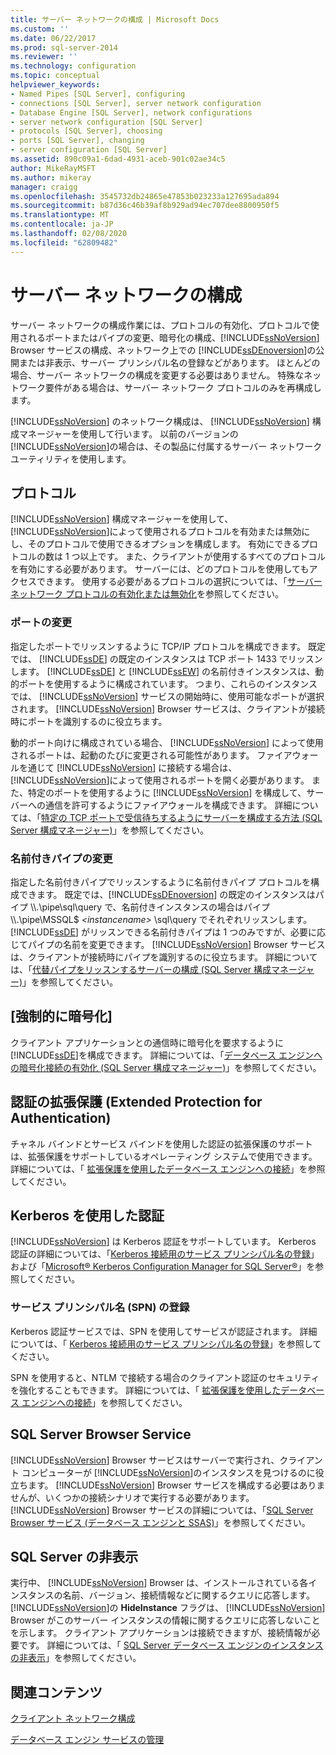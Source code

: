 ```yaml
---
title: サーバー ネットワークの構成 | Microsoft Docs
ms.custom: ''
ms.date: 06/22/2017
ms.prod: sql-server-2014
ms.reviewer: ''
ms.technology: configuration
ms.topic: conceptual
helpviewer_keywords:
- Named Pipes [SQL Server], configuring
- connections [SQL Server], server network configuration
- Database Engine [SQL Server], network configurations
- server network configuration [SQL Server]
- protocols [SQL Server], choosing
- ports [SQL Server], changing
- server configuration [SQL Server]
ms.assetid: 890c09a1-6dad-4931-aceb-901c02ae34c5
author: MikeRayMSFT
ms.author: mikeray
manager: craigg
ms.openlocfilehash: 3545732db24865e47853b023233a127695ada894
ms.sourcegitcommit: b87d36c46b39af8b929ad94ec707dee8800950f5
ms.translationtype: MT
ms.contentlocale: ja-JP
ms.lasthandoff: 02/08/2020
ms.locfileid: "62809482"
---
```

# <a name="server-network-configuration"></a>サーバー ネットワークの構成
  サーバー ネットワークの構成作業には、プロトコルの有効化、プロトコルで使用されるポートまたはパイプの変更、暗号化の構成、[!INCLUDE[ssNoVersion](../../includes/ssnoversion-md.md)] Browser サービスの構成、ネットワーク上での [!INCLUDE[ssDEnoversion](../../includes/ssdenoversion-md.md)]の公開または非表示、サーバー プリンシパル名の登録などがあります。 ほとんどの場合、サーバー ネットワークの構成を変更する必要はありません。 特殊なネットワーク要件がある場合は、サーバー ネットワーク プロトコルのみを再構成します。  
  
 [!INCLUDE[ssNoVersion](../../includes/ssnoversion-md.md)] のネットワーク構成は、 [!INCLUDE[ssNoVersion](../../includes/ssnoversion-md.md)] 構成マネージャーを使用して行います。 以前のバージョンの [!INCLUDE[ssNoVersion](../../includes/ssnoversion-md.md)]の場合は、その製品に付属するサーバー ネットワーク ユーティリティを使用します。  
  
## <a name="protocols"></a>プロトコル  
 [!INCLUDE[ssNoVersion](../../includes/ssnoversion-md.md)] 構成マネージャーを使用して、 [!INCLUDE[ssNoVersion](../../includes/ssnoversion-md.md)]によって使用されるプロトコルを有効または無効にし、そのプロトコルで使用できるオプションを構成します。 有効にできるプロトコルの数は 1 つ以上です。 また、クライアントが使用するすべてのプロトコルを有効にする必要があります。 サーバーには、どのプロトコルを使用してもアクセスできます。 使用する必要があるプロトコルの選択については、「[サーバー ネットワーク プロトコルの有効化または無効化](enable-or-disable-a-server-network-protocol.md)を参照してください。  
  
### <a name="changing-a-port"></a>ポートの変更  
 指定したポートでリッスンするように TCP/IP プロトコルを構成できます。 既定では、 [!INCLUDE[ssDE](../../includes/ssde-md.md)] の既定のインスタンスは TCP ポート 1433 でリッスンします。 [!INCLUDE[ssDE](../../includes/ssde-md.md)] と [!INCLUDE[ssEW](../../includes/ssew-md.md)] の名前付きインスタンスは、動的ポートを使用するように構成されています。 つまり、これらのインスタンスでは、 [!INCLUDE[ssNoVersion](../../includes/ssnoversion-md.md)] サービスの開始時に、使用可能なポートが選択されます。 [!INCLUDE[ssNoVersion](../../includes/ssnoversion-md.md)] Browser サービスは、クライアントが接続時にポートを識別するのに役立ちます。  
  
 動的ポート向けに構成されている場合、 [!INCLUDE[ssNoVersion](../../includes/ssnoversion-md.md)] によって使用されるポートは、起動のたびに変更される可能性があります。 ファイアウォールを通じて [!INCLUDE[ssNoVersion](../../includes/ssnoversion-md.md)] に接続する場合は、 [!INCLUDE[ssNoVersion](../../includes/ssnoversion-md.md)]によって使用されるポートを開く必要があります。 また、特定のポートを使用するように [!INCLUDE[ssNoVersion](../../includes/ssnoversion-md.md)] を構成して、サーバーへの通信を許可するようにファイアウォールを構成できます。 詳細については、「[特定の TCP ポートで受信待ちするようにサーバーを構成する方法 &#40;SQL Server 構成マネージャー&#41;](configure-a-server-to-listen-on-a-specific-tcp-port.md)」を参照してください。  
  
### <a name="changing-a-named-pipe"></a>名前付きパイプの変更  
 指定した名前付きパイプでリッスンするように名前付きパイプ プロトコルを構成できます。 既定では、[!INCLUDE[ssDEnoversion](../../includes/ssdenoversion-md.md)] の既定のインスタンスはパイプ \\\\.\pipe\sql\query で、名前付きインスタンスの場合はパイプ \\\\.\pipe\MSSQL$ *\<instancename>* \sql\query でそれぞれリッスンします。 [!INCLUDE[ssDE](../../includes/ssde-md.md)] がリッスンできる名前付きパイプは 1 つのみですが、必要に応じてパイプの名前を変更できます。 [!INCLUDE[ssNoVersion](../../includes/ssnoversion-md.md)] Browser サービスは、クライアントが接続時にパイプを識別するのに役立ちます。 詳細については、「[代替パイプをリッスンするサーバーの構成  &#40;SQL Server 構成マネージャー&#41;](configure-a-server-to-listen-on-an-alternate-pipe.md)」を参照してください。  
  
## <a name="force-encryption"></a>[強制的に暗号化]  
 クライアント アプリケーションとの通信時に暗号化を要求するように[!INCLUDE[ssDE](../../includes/ssde-md.md)]を構成できます。 詳細については、「[データベース エンジンへの暗号化接続の有効化 &#40;SQL Server 構成マネージャー&#41;](enable-encrypted-connections-to-the-database-engine.md)」を参照してください。  
  
## <a name="extended-protection-for-authentication"></a>認証の拡張保護 (Extended Protection for Authentication)  
 チャネル バインドとサービス バインドを使用した認証の拡張保護のサポートは、拡張保護をサポートしているオペレーティング システムで使用できます。 詳細については、「 [拡張保護を使用したデータベース エンジンへの接続](connect-to-the-database-engine-using-extended-protection.md)」を参照してください。  
  
## <a name="authenticating-by-using-kerberos"></a>Kerberos を使用した認証  
 [!INCLUDE[ssNoVersion](../../includes/ssnoversion-md.md)] は Kerberos 認証をサポートしています。 Kerberos 認証の詳細については、「[Kerberos 接続用のサービス プリンシパル名の登録](register-a-service-principal-name-for-kerberos-connections.md)」および「[Microsoft® Kerberos Configuration Manager for SQL Server®](https://www.microsoft.com/download/details.aspx?id=39046)」を参照してください。  
  
### <a name="registering-a-server-principal-name-spn"></a>サービス プリンシパル名 (SPN) の登録  
 Kerberos 認証サービスでは、SPN を使用してサービスが認証されます。 詳細については、「 [Kerberos 接続用のサービス プリンシパル名の登録](register-a-service-principal-name-for-kerberos-connections.md)」を参照してください。  
  
 SPN を使用すると、NTLM で接続する場合のクライアント認証のセキュリティを強化することもできます。 詳細については、「 [拡張保護を使用したデータベース エンジンへの接続](connect-to-the-database-engine-using-extended-protection.md)」を参照してください。  
  
## <a name="sql-server-browser-service"></a>SQL Server Browser Service  
 [!INCLUDE[ssNoVersion](../../includes/ssnoversion-md.md)] Browser サービスはサーバーで実行され、クライアント コンピューターが [!INCLUDE[ssNoVersion](../../includes/ssnoversion-md.md)]のインスタンスを見つけるのに役立ちます。 [!INCLUDE[ssNoVersion](../../includes/ssnoversion-md.md)] Browser サービスを構成する必要はありませんが、いくつかの接続シナリオで実行する必要があります。 [!INCLUDE[ssNoVersion](../../includes/ssnoversion-md.md)] Browser サービスの詳細については、「[SQL Server Browser サービス &#40;データベース エンジンと SSAS&#41;](sql-server-browser-service-database-engine-and-ssas.md)」を参照してください。  
  
## <a name="hiding-sql-server"></a>SQL Server の非表示  
 実行中、 [!INCLUDE[ssNoVersion](../../includes/ssnoversion-md.md)] Browser は、インストールされている各インスタンスの名前、バージョン、接続情報などに関するクエリに応答します。 [!INCLUDE[ssNoVersion](../../includes/ssnoversion-md.md)]の **HideInstance** フラグは、 [!INCLUDE[ssNoVersion](../../includes/ssnoversion-md.md)] Browser がこのサーバー インスタンスの情報に関するクエリに応答しないことを示します。 クライアント アプリケーションは接続できますが、接続情報が必要です。 詳細については、「 [SQL Server データベース エンジンのインスタンスの非表示](../sql-server-database-engine-overview.md)」を参照してください。  
  
## <a name="related-content"></a>関連コンテンツ  
 [クライアント ネットワーク構成](client-network-configuration.md)  
  
 [データベース エンジン サービスの管理](manage-the-database-engine-services.md)  
  
  
